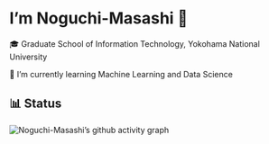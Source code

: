 # I’m Noguchi-Masashi :wave:
:mortar_board: Graduate School of Information Technology, Yokohama National University

:evergreen_tree: I’m currently learning Machine Learning and Data Science



## :bar_chart:  Status


![Noguchi-Masashi’s github activity graph](https://activity-graph.herokuapp.com/graph?username=Noguchi-Masashi&theme=rogue)

<!-- 
[![Readme Card](https://github-readme-stats.vercel.app/api/pin/?username=Noguchi-Masashi&repo=kaggle-exercises&theme=dark)](https://github.com/Noguchi-Masashi/kaggle-exercises)

[![Readme Card](https://github-readme-stats.vercel.app/api/pin/?username=Noguchi-Masashi&repo=distributed-machine-learning-excercises&theme=dark)](https://github.com/Noguchi-Masashi/distributed-machine-learning-excercises)
-->

<!--
**Noguchi-Masashi/Noguchi-Masashi** is a :sparkles: _special_ :sparkles: repository because its `README.md` (this file) appears on your GitHub profile.

Here are some ideas to get you started:

- :telescope: I’m currently working on ...
- :seedling: I’m currently learning ...
- :dancers: I’m looking to collaborate on ...
- :thinking_face: I’m looking for help with ...
- :speech_balloon: Ask me about ...
- :mailbox: How to reach me: ...
- :smile: Pronouns: ...
- :zap: Fun fact: ...
-->
